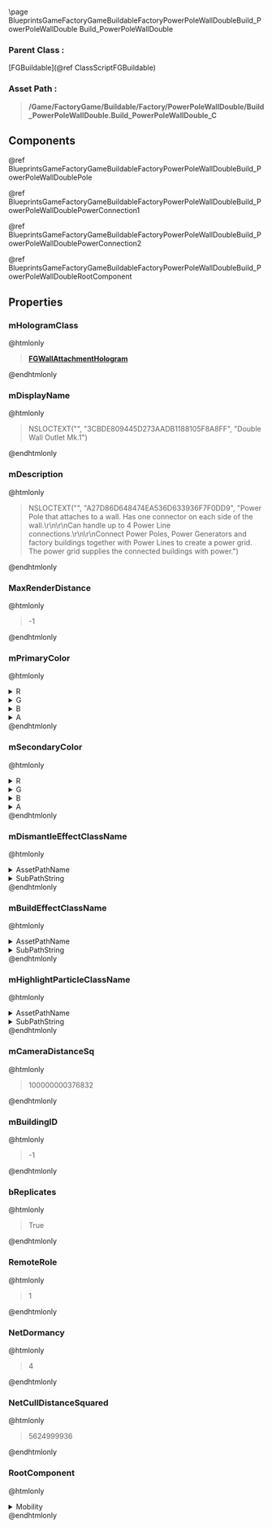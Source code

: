 \page BlueprintsGameFactoryGameBuildableFactoryPowerPoleWallDoubleBuild_PowerPoleWallDouble Build_PowerPoleWallDouble
### Parent Class :
[FGBuildable](@ref ClassScriptFGBuildable)
### Asset Path :
<b><blockquote>/Game/FactoryGame/Buildable/Factory/PowerPoleWallDouble/Build_PowerPoleWallDouble.Build_PowerPoleWallDouble_C</blockquote></b>
## Components

@ref BlueprintsGameFactoryGameBuildableFactoryPowerPoleWallDoubleBuild_PowerPoleWallDoublePole

@ref BlueprintsGameFactoryGameBuildableFactoryPowerPoleWallDoubleBuild_PowerPoleWallDoublePowerConnection1

@ref BlueprintsGameFactoryGameBuildableFactoryPowerPoleWallDoubleBuild_PowerPoleWallDoublePowerConnection2

@ref BlueprintsGameFactoryGameBuildableFactoryPowerPoleWallDoubleBuild_PowerPoleWallDoubleRootComponent

## Properties

### mHologramClass
@htmlonly
<b><a href="_class_script_f_g_wall_attachment_hologram.html"><blockquote>FGWallAttachmentHologram</blockquote></a></b>
@endhtmlonly

### mDisplayName
@htmlonly
<blockquote>NSLOCTEXT("", "3CBDE809445D273AADB1188105F8A8FF", "Double Wall Outlet Mk.1")</blockquote>
@endhtmlonly

### mDescription
@htmlonly
<blockquote>NSLOCTEXT("", "A27D86D648474EA536D633936F7F0DD9", "Power Pole that attaches to a wall. Has one connector on each side of the wall.\r\n\r\nCan handle up to 4 Power Line connections.\r\n\r\nConnect Power Poles, Power Generators and factory buildings together with Power Lines to create a power grid. The power grid supplies the connected buildings with power.")</blockquote>
@endhtmlonly

### MaxRenderDistance
@htmlonly
<blockquote>-1</blockquote>
@endhtmlonly

### mPrimaryColor
@htmlonly
<details>
 <summary>R</summary>
<blockquote>-1</blockquote>
</details>
<details>
 <summary>G</summary>
<blockquote>-1</blockquote>
</details>
<details>
 <summary>B</summary>
<blockquote>-1</blockquote>
</details>
<details>
 <summary>A</summary>
<blockquote>1</blockquote>
</details>
@endhtmlonly

### mSecondaryColor
@htmlonly
<details>
 <summary>R</summary>
<blockquote>-1</blockquote>
</details>
<details>
 <summary>G</summary>
<blockquote>-1</blockquote>
</details>
<details>
 <summary>B</summary>
<blockquote>-1</blockquote>
</details>
<details>
 <summary>A</summary>
<blockquote>1</blockquote>
</details>
@endhtmlonly

### mDismantleEffectClassName
@htmlonly
<details>
 <summary>AssetPathName</summary>
<b><a href="_blueprints_game_factory_game_buildable_factory-shared_b_p__material_effect__dismantle.html"><blockquote>BP_MaterialEffect_Dismantle</blockquote></a></b>
</details>
<details>
 <summary>SubPathString</summary>
<blockquote></blockquote>
</details>
@endhtmlonly

### mBuildEffectClassName
@htmlonly
<details>
 <summary>AssetPathName</summary>
<b><a href="_blueprints_game_factory_game_buildable_factory-shared_b_p__material_effect__build.html"><blockquote>BP_MaterialEffect_Build</blockquote></a></b>
</details>
<details>
 <summary>SubPathString</summary>
<blockquote></blockquote>
</details>
@endhtmlonly

### mHighlightParticleClassName
@htmlonly
<details>
 <summary>AssetPathName</summary>
<b><a href="_blueprints_game_factory_game_buildable-shared_particle_new_building_ping.html"><blockquote>NewBuildingPing</blockquote></a></b>
</details>
<details>
 <summary>SubPathString</summary>
<blockquote></blockquote>
</details>
@endhtmlonly

### mCameraDistanceSq
@htmlonly
<blockquote>100000000376832</blockquote>
@endhtmlonly

### mBuildingID
@htmlonly
<blockquote>-1</blockquote>
@endhtmlonly

### bReplicates
@htmlonly
<blockquote>True</blockquote>
@endhtmlonly

### RemoteRole
@htmlonly
<blockquote>1</blockquote>
@endhtmlonly

### NetDormancy
@htmlonly
<blockquote>4</blockquote>
@endhtmlonly

### NetCullDistanceSquared
@htmlonly
<blockquote>5624999936</blockquote>
@endhtmlonly

### RootComponent
@htmlonly
<details>
 <summary>Mobility</summary>
<blockquote>0</blockquote>
</details>
@endhtmlonly

